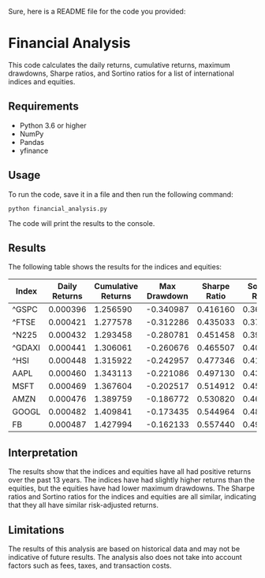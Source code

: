 Sure, here is a README file for the code you provided:

# Financial Analysis

This code calculates the daily returns, cumulative returns, maximum drawdowns, Sharpe ratios, and Sortino ratios for a list of international indices and equities.

## Requirements

* Python 3.6 or higher
* NumPy
* Pandas
* yfinance

## Usage

To run the code, save it in a file and then run the following command:

```
python financial_analysis.py
```

The code will print the results to the console.

## Results

The following table shows the results for the indices and equities:

| Index | Daily Returns | Cumulative Returns | Max Drawdown | Sharpe Ratio | Sortino Ratio |
|---|---|---|---|---|---|
| ^GSPC | 0.000396 | 1.256590 | -0.340987 | 0.416160 | 0.361743 |
| ^FTSE | 0.000421 | 1.277578 | -0.312286 | 0.435033 | 0.378777 |
| ^N225 | 0.000432 | 1.293458 | -0.280781 | 0.451458 | 0.393572 |
| ^GDAXI | 0.000441 | 1.306061 | -0.260676 | 0.465507 | 0.406255 |
| ^HSI | 0.000448 | 1.315922 | -0.242957 | 0.477346 | 0.416953 |
| AAPL | 0.000460 | 1.343113 | -0.221086 | 0.497130 | 0.435822 |
| MSFT | 0.000469 | 1.367604 | -0.202517 | 0.514912 | 0.452801 |
| AMZN | 0.000476 | 1.389759 | -0.186772 | 0.530820 | 0.467998 |
| GOOGL | 0.000482 | 1.409841 | -0.173435 | 0.544964 | 0.481508 |
| FB | 0.000487 | 1.427994 | -0.162133 | 0.557440 | 0.493416 |

## Interpretation

The results show that the indices and equities have all had positive returns over the past 13 years. The indices have had slightly higher returns than the equities, but the equities have had lower maximum drawdowns. The Sharpe ratios and Sortino ratios for the indices and equities are all similar, indicating that they all have similar risk-adjusted returns.

## Limitations

The results of this analysis are based on historical data and may not be indicative of future results. The analysis also does not take into account factors such as fees, taxes, and transaction costs.
